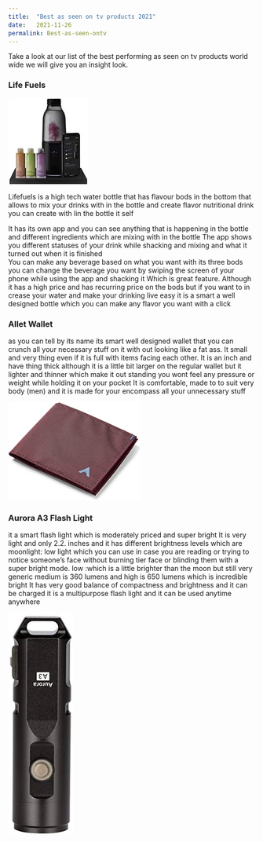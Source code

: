 ```yaml
---
title:  "Best as seen on tv products 2021"
date:   2021-11-26
permalink: Best-as-seen-ontv
---
```



Take a look at our list of the best performing as seen on tv products world wide we will give you an insight look.

### Life Fuels
![Water Bottle](public/Lifefuels1.jpg)

Lifefuels is a high tech water bottle that has flavour bods in the bottom that allows to mix your drinks with in the bottle and create flavor nutritional drink you can create with lin the bottle it self

It has its own app and you can see anything that is happening in the bottle and different ingredients which are mixing with in the bottle 
The app shows you different statuses of your drink while shacking and mixing  and what it turned out when it is finished  
You can make any beverage based on what you want with its three bods you can change the beverage you want by swiping the screen of your phone while using the app and shacking it Which is great feature. 
Although it has a high price and has recurring price on the bods but if you want to in crease your water and make your drinking live easy it is a smart a well designed bottle which you can make any flavor you want with a click 
### Allet Wallet
as you can tell by its name its smart well designed wallet that you can crunch all your necessary stuff on it with out looking like a fat ass.
It small and very thing even if it is full with items facing each other. 
It is an inch and have thing thick although it is a little bit larger on the regular wallet but it lighter and thinner which make it out standing you wont feel any pressure or weight while holding it on your pocket
It is comfortable, made to to suit very body (men) and it is made for your encompass all your unnecessary stuff

![Wallet](public/Wallet.jpg)

### Aurora A3 Flash Light

it a smart flash light which is moderately priced and super bright 
It is very light and only 2.2. inches and it has different brightness levels which are 
moonlight: low light which you can use in case you are reading or trying to notice someone’s face without burning tier face or blinding them with a super bright mode. 
 low :which is a little brighter than the moon but still very generic 
medium is 360 lumens and high is 650 lumens which is incredible bright 
It has very good balance of compactness and brightness and it can be charged it is a multipurpose flash light and it can be used anytime anywhere 

![Flash light](public/Aurora.jpg)



 










